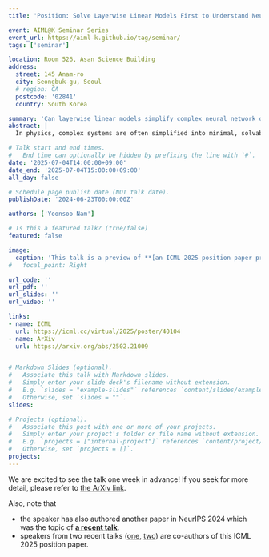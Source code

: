 ```yaml
---
title: 'Position: Solve Layerwise Linear Models First to Understand Neural Dynamical Phenomena (Neural Collapse, Emergence, Lazy/Rich Regime, and Grokking)'

event: AIML@K Seminar Series
event_url: https://aiml-k.github.io/tag/seminar/  
tags: ['seminar']

location: Room 526, Asan Science Building 
address:
  street: 145 Anam-ro
  city: Seongbuk-gu, Seoul
  # region: CA
  postcode: '02841'
  country: South Korea

summary: 'Can layerwise linear models simplify complex neural network dynamics and speed up deep learning research?'
abstract: |
  In physics, complex systems are often simplified into minimal, solvable models that retain only the core principles. In machine learning, layerwise linear models (e.g., linear neural networks) act as simplified representations of neural network dynamics. These models follow the dynamical feedback principle, which describes how layers mutually govern and amplify each other's evolution. This principle extends beyond the simplified models, successfully explaining a wide range of dynamical phenomena in deep neural networks, including neural collapse, emergence, lazy and rich regimes, and grokking. In this position paper, we call for the use of layerwise linear models retaining the core principles of neural dynamical phenomena to accelerate the science of deep learning.

# Talk start and end times.
#   End time can optionally be hidden by prefixing the line with `#`.
date: '2025-07-04T14:00:00+09:00'
date_end: '2025-07-04T15:00:00+09:00'
all_day: false

# Schedule page publish date (NOT talk date).
publishDate: '2024-06-23T00:00:00Z'

authors: ['Yoonsoo Nam']

# Is this a featured talk? (true/false)
featured: false

image:
  caption: 'This talk is a preview of **[an ICML 2025 position paper presentation](https://icml.cc/virtual/2025/poster/40104)**'
#   focal_point: Right

url_code: ''
url_pdf: ''
url_slides: ''
url_video: ''

links:
- name: ICML
  url: https://icml.cc/virtual/2025/poster/40104
- name: ArXiv
  url: https://arxiv.org/abs/2502.21009


# Markdown Slides (optional).
#   Associate this talk with Markdown slides.
#   Simply enter your slide deck's filename without extension.
#   E.g. `slides = "example-slides"` references `content/slides/example-slides.md`.
#   Otherwise, set `slides = ""`.
slides:

# Projects (optional).
#   Associate this post with one or more of your projects.
#   Simply enter your project's folder or file name without extension.
#   E.g. `projects = ["internal-project"]` references `content/project/deep-learning/index.md`.
#   Otherwise, set `projects = []`.
projects:
---
```


We are excited to see the talk one week in advance!  If you seek for more detail, please refer to [the ArXiv link](https://arxiv.org/abs/2502.21009).

Also, note that 
- the speaker has also authored another paper in NeurIPS 2024 which was the topic of **[a recent talk](https://aiml-k.github.io/event/25-06-17-seokhyeonglee-neurips2024/)**.
- speakers from two recent talks ([one](https://aiml-k.github.io/event/25-06-17-seokhyeonglee-neurips2024/), [two](https://aiml-k.github.io/event/25-06-27-yechanpark-autoformalization/)) are co-authors of this ICML 2025 position paper.  

<!-- 
Slides can be added in a few ways:

- **Create** slides using Wowchemy's [_Slides_](https://docs.hugoblox.com/managing-content/#create-slides) feature and link using `slides` parameter in the front matter of the talk file
- **Upload** an existing slide deck to `static/` and link using `url_slides` parameter in the front matter of the talk file
- **Embed** your slides (e.g. Google Slides) or presentation video on this page using [shortcodes](https://docs.hugoblox.com/writing-markdown-latex/).

Further event details, including page elements such as image galleries, can be added to the body of this page. -->
